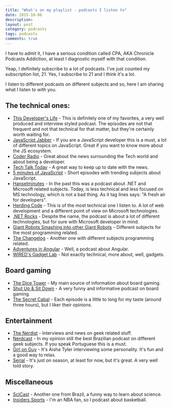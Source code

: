 ```yaml
---
title: "What's on my playlist - podcasts I listen to"
date: 2015-10-06
description: 
layout: post
category: podcasts
tags: podcasts
comments: true
---
```

I have to admit it, I have a serious condition called CPA, AKA Chronicle Podcasts Addiction, at least I diagnostic myself with that condition. 

Yeap, I definitely subscribe to a lot of podcasts. I've just counted my subscription list, 21. Yes, I subscribe to 21 and I think it's a lot. 

I listen to different podcasts on different subjects and so, here I am sharing what I listen to with you.

## The technical ones:

* [This Developer's Life](http://thisdeveloperslife.com/) - This is definitely one of my favorites, a very well produced and interview styled podcast. The episodes are not that frequent and not that technical for that matter, but they're certainly worth waiting for.
* [JavaScript Jabber](https://devchat.tv/js-jabber) - If you are a JavaScript developer this is a must, a lot of different topics on JavaScript. Great if you want to know more about the JS ecosystem. 
* [Coder Radio](http://www.jupiterbroadcasting.com/show/coderradio/) - Great about the news surrounding the Tech world and about being a developer.
* [Tech Talk Today](http://www.jupiterbroadcasting.com/show/today/) - A great way to keep up to date with the news.
* [5 minutes of JavaScript](https://fivejs.codeschool.com/) - Short episodes with trending subjects about JavaScript.
* [Hanselminutes](http://hanselminutes.com/) - In the past this was a podcast about .NET and Microsoft related subjects. Today, is less technical and less focused on MS technology, which is not a bad thing. As it tag lines says: "A fresh air for developers".
* [Herding Code](http://herdingcode.com/) - This is of the most technical one I listen to. A lot of web development and a different point of view on Microsoft technologies.
* [.NET Rocks](http://dotnetrocks.com/) - Despite the name, the podcast is about a lot of different technologies, but for sure with Microsoft developer in mind.
* [Giant Robots Smashing into other Giant Robots](http://giantrobots.fm/) - Different subjects for the most programming related.
* [The Changelog](https://changelog.com/) - Another one with different subjects programming related.
* [Adventures in Angular](https://devchat.tv/adventures-in-angular/) - Well, a podcast about Angular.
* [WIRED's Gadget Lab](http://www.wired.com/tag/gadget-lab-podcasts/) - Not exactly technical, more about, well, gadgets. 

## Board gaming 

* [The Dice Tower](http://www.dicetower.com/game-podcast/dice-tower) - My main source of information about board gaming.
* [Shut Up & Sit Down](http://www.shutupandsitdown.com/podcast/) - A very funny and informative podcast on board gaming.
* [The Secret Cabal](http://www.thesecretcabal.com/) - Each episode is a little to long for my taste (around three hours), but I liker their opinions.

## Entertainment

* [The Nerdist](http://nerdist.com/podcasts/nerdist-podcast-channel/) - Interviews and news on geek related stuff. 
* [Nerdcast](http://jovemnerd.com.br/categoria/nerdcast/) - In my opinion still the best Brazilian podcast on different geek subjects. If you speak Portuguese this is a must.
* [Girl on Guy](http://girlonguy.net/) - It's Aisha Tyler interviewing some personality. It's fun and a good way to relax.
* [Serial](http://serialpodcast.org/) - It's just on season, at least for now, but it's great. A very well told story.

## Miscellaneous

* [SciCast](http://www.scicast.com.br/) - Another one from Brazil, a funny way to learn about science.
* [Insiders Sports](https://itunes.apple.com/us/podcast/insiders-sports-podcast/id1002925891?mt=2) - I'm an NBA fan, so I podcast about basketball.
